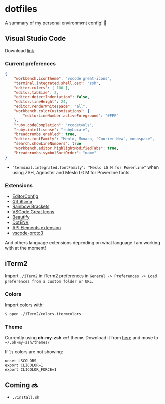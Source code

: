 # dotfiles
A summary of my personal environment config! :slightly_smiling_face:

## Visual Studio Code
Download [link](https://code.visualstudio.com/download).

### Current preferences
```json
{
    "workbench.iconTheme": "vscode-great-icons",
    "terminal.integrated.shell.osx": "zsh",
    "editor.rulers": [ 100 ],
    "editor.tabSize": 2,
    "editor.detectIndentation": false,
    "editor.lineHeight": 24,
    "editor.renderWhitespace": "all",
    "workbench.colorCustomizations": {
        "editorLineNumber.activeForeground": "#FFF"
    },
    "ruby.codeCompletion": "rcodetools",
    "ruby.intellisense": "rubyLocate",
    "breadcrumbs.enabled": true,
    "editor.fontFamily": "Menlo, Monaco, 'Courier New', monospace",
    "search.showLineNumbers": true,
    "workbench.editor.highlightModifiedTabs": true,
    "breadcrumbs.symbolSortOrder": "name"
}
```
- `"terminal.integrated.fontFamily": "Meslo LG M for Powerline"` when using ZSH, Agnoster and Meslo LG M for Powerline fonts.

### Extensions
- [EditorConfig](https://github.com/editorconfig/editorconfig-vscode)
- [Git Blame](https://github.com/Sertion/vscode-gitblame)
- [Rainbow Brackets](https://marketplace.visualstudio.com/items?itemName=2gua.rainbow-brackets)
- [VSCode Great Icons](https://github.com/EmmanuelBeziat/vscode-great-icons)
- [Beautify](https://github.com/HookyQR/VSCodeBeautify)
- [DotENV](https://github.com/mikestead/vscode-dotenv)
- [API Elements extension](https://github.com/XVincentX/vscode-apielements)
- [vscode-proto3](https://marketplace.visualstudio.com/items?itemName=zxh404.vscode-proto3)

And others language extensions depending on what language I am working with at the moment!

## iTerm2
Import `./iTerm2` in iTerm2 preferences in `General -> Preferences -> Load preferences from a custom folder or URL`.

### Colors
Import colors with:
```sh
$ open ./iTerm2/colors.itermcolors
```

### Theme
Currently using **oh-my-zsh** `xxf` theme. Download it from [here](https://gist.github.com/xfanwu/18fd7c24360c68bab884) and move to `~/.oh-my-zsh/themes/`

If `ls` colors are not showing:
```
unset LSCOLORS
export CLICOLOR=1
export CLICOLOR_FORCE=1
```

## Coming :soon:
- `./install.sh`
